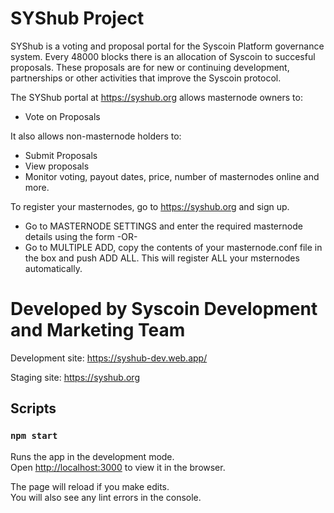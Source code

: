 # SYShub Project

SYShub is a voting and proposal portal for the Syscoin Platform governance system. 
Every 48000 blocks there is an allocation of Syscoin to succesful proposals.
These proposals are for new or continuing development, partnerships or other activities that improve the Syscoin protocol.

The SYShub portal at https://syshub.org allows masternode owners to:
- Vote on Proposals

It also allows non-masternode holders to:
- Submit Proposals
- View proposals
- Monitor voting, payout dates, price, number of masternodes online and more.

To register your masternodes, go to https://syshub.org and sign up. 
 - Go to MASTERNODE SETTINGS and enter the required masternode details using the form -OR-
 - Go to MULTIPLE ADD, copy the contents of your masternode.conf file in the box and push ADD ALL.  This will register ALL your msternodes automatically.

# Developed by Syscoin Development and Marketing Team

Development site: https://syshub-dev.web.app/

Staging site: https://syshub.org

## Scripts

### `npm start`

Runs the app in the development mode.<br>
Open [http://localhost:3000](http://localhost:3000) to view it in the browser.

The page will reload if you make edits.<br>
You will also see any lint errors in the console.
